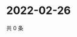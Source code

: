 # 2022-02-26

共 0 条

<!-- BEGIN WEIBO -->
<!-- 最后更新时间 Sat Feb 26 2022 16:00:54 GMT+0800 (China Standard Time) -->

<!-- END WEIBO -->
